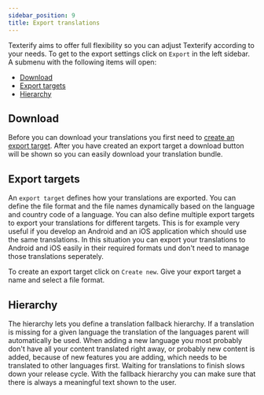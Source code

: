 ```yaml
---
sidebar_position: 9
title: Export translations
---
```


Texterify aims to offer full flexibility so you can adjust Texterify according to your needs. To get to the export settings click on `Export` in the left sidebar. A submenu with the following items will open:

- [Download](#download)
- [Export targets](#export-targets)
- [Hierarchy](#hierarchy)

## Download

Before you can download your translations you first need to [create an export target](#targets). After you have created an export target a download button will be shown so you can easily download your translation bundle.

<!-- You can also download translations by using our [CLI](/tools/cli) tool. -->

## Export targets

An `export target` defines how your translations are exported. You can define the file format and the file names dynamically based on the language and country code of a language. You can also define multiple export targets to export your translations for different targets. This is for example very useful if you develop an Android and an iOS application which should use the same translations. In this situation you can export your translations to Android and iOS easily in their required formats und don't need to manage those translations seperately.

To create an export target click on `Create new`. Give your export target a name and select a file format.

## Hierarchy

The hierarchy lets you define a translation fallback hierarchy. If a translation is missing for a given language the translation of the languages parent will automatically be used. When adding a new language you most probably don't have all your content translated right away, or probably new content is added, because of new features you are adding, which needs to be translated to other languages first. Waiting for translations to finish slows down your release cycle. With the fallback hierarchy you can make sure that there is always a meaningful text shown to the user.

<!-- :::info Premium feature

This feature is a paid feature and is only available in some paid plans or during the trial period. See [pricing plans](https://texterify.com/pricing) for more information.

::: -->
